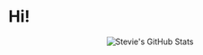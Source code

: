 # Hi! 

<p align="center">
<img src="https://github-readme-stats.vercel.app/api?username=strudelAndCoffee&show_icons=true&hide=stars&theme=codeSTACKr" alt="Stevie's GitHub Stats">
</p>
